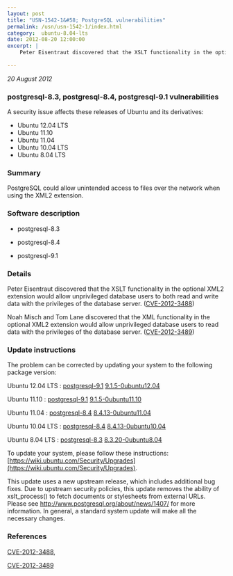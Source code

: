 ```yaml
---
layout: post
title: "USN-1542-1&#58; PostgreSQL vulnerabilities"
permalink: /usn/usn-1542-1/index.html
category:  ubuntu-8.04-lts
date: 2012-08-20 12:00:00
excerpt: |
    Peter Eisentraut discovered that the XSLT functionality in the optional XML2 extension would allow unprivileged database users to both read and write data with the privileges of the database server. ([CVE-2012-3488](http://people.ubuntu.com/~ubuntu-security/cve/CVE-2012-3488))
    
--- 
```

 
 

*20 August 2012*

### postgresql-8.3, postgresql-8.4, postgresql-9.1 vulnerabilities

A security issue affects these releases of Ubuntu and its derivatives:

* Ubuntu 12.04 LTS
* Ubuntu 11.10
* Ubuntu 11.04
* Ubuntu 10.04 LTS
* Ubuntu 8.04 LTS

### Summary

PostgreSQL could allow unintended access to files over the network when using the XML2 extension.

### Software description

* postgresql-8.3 

* postgresql-8.4 

* postgresql-9.1 

### Details

Peter Eisentraut discovered that the XSLT functionality in the optional XML2 extension would allow unprivileged database users to both read and write data with the privileges of the database server. ([CVE-2012-3488](http://people.ubuntu.com/~ubuntu-security/cve/CVE-2012-3488))

Noah Misch and Tom Lane discovered that the XML functionality in the optional XML2 extension would allow unprivileged database users to read data with the privileges of the database server. ([CVE-2012-3489](http://people.ubuntu.com/~ubuntu-security/cve/CVE-2012-3489)) 

### Update instructions

The problem can be corrected by updating your system to the following package version:

Ubuntu 12.04 LTS
 : [postgresql-9.1](https://launchpad.net/ubuntu/+source/postgresql-9.1) <span> [9.1.5-0ubuntu12.04](https://launchpad.net/ubuntu/+source/postgresql-9.1/9.1.5-0ubuntu12.04) </span> 

Ubuntu 11.10
 : [postgresql-9.1](https://launchpad.net/ubuntu/+source/postgresql-9.1) <span> [9.1.5-0ubuntu11.10](https://launchpad.net/ubuntu/+source/postgresql-9.1/9.1.5-0ubuntu11.10) </span> 

Ubuntu 11.04
 : [postgresql-8.4](https://launchpad.net/ubuntu/+source/postgresql-8.4) <span> [8.4.13-0ubuntu11.04](https://launchpad.net/ubuntu/+source/postgresql-8.4/8.4.13-0ubuntu11.04) </span> 

Ubuntu 10.04 LTS
 : [postgresql-8.4](https://launchpad.net/ubuntu/+source/postgresql-8.4) <span> [8.4.13-0ubuntu10.04](https://launchpad.net/ubuntu/+source/postgresql-8.4/8.4.13-0ubuntu10.04) </span> 

Ubuntu 8.04 LTS
 : [postgresql-8.3](https://launchpad.net/ubuntu/+source/postgresql-8.3) <span> [8.3.20-0ubuntu8.04](https://launchpad.net/ubuntu/+source/postgresql-8.3/8.3.20-0ubuntu8.04) </span> 

To update your system, please follow these instructions: [https://wiki.ubuntu.com/Security/Upgrades](https://wiki.ubuntu.com/Security/Upgrades).

This update uses a new upstream release, which includes additional bug fixes. Due to upstream security policies, this update removes the ability of xslt_process() to fetch documents or stylesheets from external URLs. Please see http://www.postgresql.org/about/news/1407/ for more information. In general, a standard system update will make all the necessary changes. 

### References

 
 [CVE-2012-3488](http://people.ubuntu.com/~ubuntu-security/cve/CVE-2012-3488), 

 [CVE-2012-3489](http://people.ubuntu.com/~ubuntu-security/cve/CVE-2012-3489)
 

